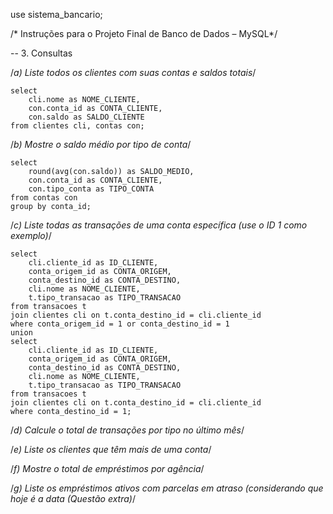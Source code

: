 use sistema_bancario;

  /* Instruções para o Projeto Final de Banco de Dados – MySQL*/

-- 3. Consultas

/*a) Liste todos os clientes com suas contas e saldos totais*/

    select 
        cli.nome as NOME_CLIENTE,
        con.conta_id as CONTA_CLIENTE,
        con.saldo as SALDO_CLIENTE
    from clientes cli, contas con;
    
/*b) Mostre o saldo médio por tipo de conta*/

    select
        round(avg(con.saldo)) as SALDO_MEDIO,
        con.conta_id as CONTA_CLIENTE,
        con.tipo_conta as TIPO_CONTA
    from contas con
    group by conta_id;

/*c) Liste todas as transações de uma conta específica (use o ID 1 como
exemplo)*/

    select
        cli.cliente_id as ID_CLIENTE,
        conta_origem_id as CONTA_ORIGEM,
        conta_destino_id as CONTA_DESTINO,
        cli.nome as NOME_CLIENTE,
        t.tipo_transacao as TIPO_TRANSACAO
    from transacoes t
    join clientes cli on t.conta_destino_id = cli.cliente_id
    where conta_origem_id = 1 or conta_destino_id = 1
    union
    select
        cli.cliente_id as ID_CLIENTE,
        conta_origem_id as CONTA_ORIGEM,
        conta_destino_id as CONTA_DESTINO,
        cli.nome as NOME_CLIENTE,
        t.tipo_transacao as TIPO_TRANSACAO
    from transacoes t
    join clientes cli on t.conta_destino_id = cli.cliente_id
    where conta_destino_id = 1;
    
/*d) Calcule o total de transações por tipo no último mês*/

/*e) Liste os clientes que têm mais de uma conta*/

/*f) Mostre o total de empréstimos por agência*/

/*g) Liste os empréstimos ativos com parcelas em atraso (considerando que hoje
é a data (Questão extra)*/
